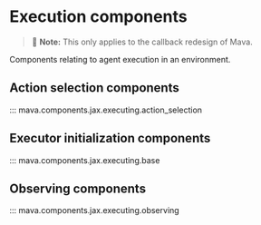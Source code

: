 # Execution components

> 🚧 **Note:** This only applies to the callback redesign of Mava.

Components relating to agent execution in an environment.

## Action selection components
::: mava.components.jax.executing.action_selection

## Executor initialization components
::: mava.components.jax.executing.base

## Observing components
::: mava.components.jax.executing.observing
